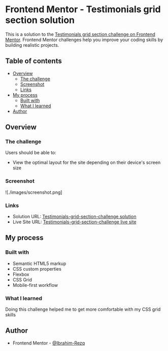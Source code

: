 # Frontend Mentor - Testimonials grid section solution

This is a solution to the [Testimonials grid section challenge on Frontend Mentor](https://www.frontendmentor.io/challenges/testimonials-grid-section-Nnw6J7Un7). Frontend Mentor challenges help you improve your coding skills by building realistic projects.

## Table of contents

-   [Overview](#overview)
    -   [The challenge](#the-challenge)
    -   [Screenshot](#screenshot)
    -   [Links](#links)
-   [My process](#my-process)
    -   [Built with](#built-with)
    -   [What I learned](#what-i-learned)
-   [Author](#author)

## Overview

### The challenge

Users should be able to:

-   View the optimal layout for the site depending on their device's screen size

### Screenshot

![./images/screenshot.png]

### Links

- Solution URL: [Testimonials-grid-section-challenge solution](https://github.com/Ibrahim-Rezq/Testimonials-grid-section-challenge)
- Live Site URL: [Testimonials-grid-section-challenge live site](https://ibrahim-rezq.github.io/Testimonials-grid-section-challenge/)

## My process

### Built with

-   Semantic HTML5 markup
-   CSS custom properties
-   Flexbox
-   CSS Grid
-   Mobile-first workflow

### What I learned

Doing this challenge helped me to get more comfortable with my CSS grid skills

## Author

<!-- -   Website - [Ibrahim-Rezk](https://www.your-site.com) -->
-   Frontend Mentor - [@Ibrahim-Rezq](https://www.frontendmentor.io/profile/Ibrahim-Rezq)
<!-- -   Twitter - [@yourusername](https://www.twitter.com/yourusername) -->
